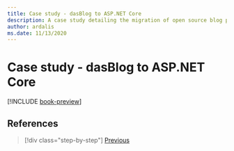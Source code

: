 ```yaml
---
title: Case study - dasBlog to ASP.NET Core
description: A case study detailing the migration of open source blog platform dasBlog from ASP.NET to ASP.NET Core.
author: ardalis
ms.date: 11/13/2020
---
```


# Case study - dasBlog to ASP.NET Core

[!INCLUDE [book-preview](../../../includes/book-preview.md)]

## References

>[!div class="step-by-step"]
>[Previous](case-studies.md)
